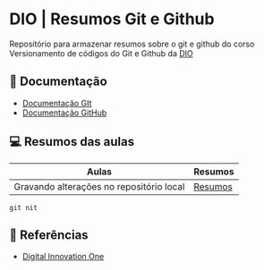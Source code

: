 # DIO | Resumos Git e Github

Reposítório para armazenar resumos sobre o git e github do corso Versionamento de códigos do Git e Github da [DIO](https://www.dio.me/en)

## 📃 Documentação
- [Documentação GIt](https://git-scm.com/)
- [Documentação GitHub](https://docs.github.com/en)

## 💻 Resumos das aulas

| Aulas | Resumos |
|-------|---------|
| Gravando alterações no repositório local | [Resumos]()|

```
git nit
```
## 🔎 Referências
- [Digital Innovation One]()